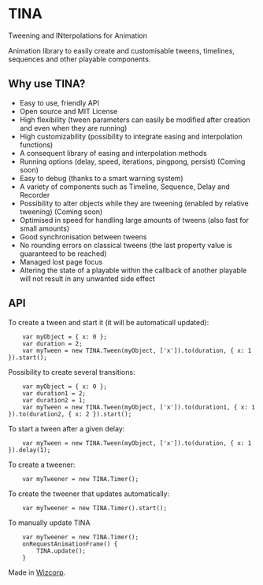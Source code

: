 # TINA

Tweening and INterpolations for Animation

Animation library to easily create and customisable tweens, timelines, sequences and other playable components.

## Why use TINA?
* Easy to use, friendly API
* Open source and MIT License
* High flexibility (tween parameters can easily be modified after creation and even when they are running)
* High customizability (possibility to integrate easing and interpolation functions)
* A consequent library of easing and interpolation methods
* Running options (delay, speed, iterations, pingpong, persist) (Coming soon)
* Easy to debug (thanks to a smart warning system)
* A variety of components such as Timeline, Sequence, Delay and Recorder
* Possibility to alter objects while they are tweening (enabled by relative tweening) (Coming soon)
* Optimised in speed for handling large amounts of tweens (also fast for small amounts)
* Good synchronisation between tweens
* No rounding errors on classical tweens (the last property value is guaranteed to be reached)
* Managed lost page focus
* Altering the state of a playable within the callback of another playable will not result in any unwanted side effect

## API

To create a tween and start it (it will be automaticall updated):
```
	var myObject = { x: 0 };
	var duration = 2;
	var myTween = new TINA.Tween(myObject, ['x']).to(duration, { x: 1 }).start();
```

Possibility to create several transitions:
```
	var myObject = { x: 0 };
	var duration1 = 2;
	var duration2 = 1;
	var myTween = new TINA.Tween(myObject, ['x']).to(duration1, { x: 1 }).to(duration2, { x: 2 }).start();
```

To start a tween after a given delay:
```
	var myTween = new TINA.Tween(myObject, ['x']).to(duration, { x: 1 }).delay(1);
```

To create a tweener:
```
	var myTweener = new TINA.Timer();
```

To create the tweener that updates automatically:
```
	var myTweener = new TINA.Timer().start();
```

To manually update TINA
```
	var myTweener = new TINA.Timer();
	onRequestAnimationFrame() {
		TINA.update();
	}
```

Made in [Wizcorp](http://www.wizcorp.jp).